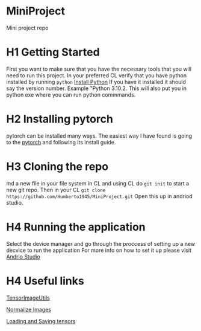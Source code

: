 # MiniProject
Mini project repo
# H1 Getting Started
First you want to make sure that you have the necessary tools that you will need to run this project.
In your preferred CL verify that you have python installed by running `python`
[Install Python](https://www.python.org/downloads/)
If you have it installed it should say the version number. Example "Python 3.10.2. This will also put you in python exe where you can run
python commmands.
# H2 Installing pytorch
pytorch can be installed many ways.
The easiest way I have found is going to the [pytorch](https://pytorch.org/) and following its install guide.
# H3 Cloning the repo
md a new file in your file system in CL and using CL do `git init` to start a new git repo.
Then in your CL `git clone https://github.com/Humberto1945/MiniProject.git`
Open this up in andriod studio.
# H4 Running the application
Select the device manager and go through the proccess of setting up a new decvice to run the application
For more info on how to set it up please visit [Andrio Studio](https://developer.android.com/studio/run/managing-avds)
# H4 Useful links
[TensorImageUtils](http://localhost:63342/rcuxkxddwep02ec3n85yxluaf4ax9ogxx6m6h/MiniProject/pytorch_android_torchvision-1.9.0-javadoc.jar/org/pytorch/torchvision/TensorImageUtils.html)
	
[Normailze Images](https://www.geeksforgeeks.org/how-to-normalize-images-in-pytorch/#:~:text=The%20mean%20and%20std%20of%20ImageNet%20are%3A%20mean,and%20use%20them%20to%20normalize%20the%20images.%20Python3)

[Loading and Saving tensors](https://pytorch.org/docs/stable/notes/serialization.html)

